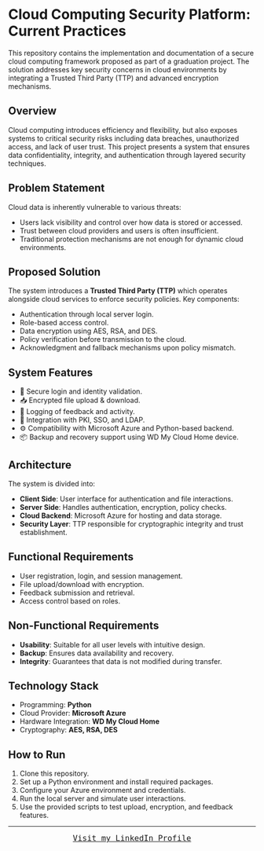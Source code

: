 # Cloud Computing Security Platform: Current Practices

This repository contains the implementation and documentation of a secure cloud computing framework proposed as part of a graduation project. The solution addresses key security concerns in cloud environments by integrating a Trusted Third Party (TTP) and advanced encryption mechanisms.

## Overview

Cloud computing introduces efficiency and flexibility, but also exposes systems to critical security risks including data breaches, unauthorized access, and lack of user trust. This project presents a system that ensures data confidentiality, integrity, and authentication through layered security techniques.

## Problem Statement

Cloud data is inherently vulnerable to various threats:
- Users lack visibility and control over how data is stored or accessed.
- Trust between cloud providers and users is often insufficient.
- Traditional protection mechanisms are not enough for dynamic cloud environments.

## Proposed Solution

The system introduces a **Trusted Third Party (TTP)** which operates alongside cloud services to enforce security policies. Key components:
- Authentication through local server login.
- Role-based access control.
- Data encryption using AES, RSA, and DES.
- Policy verification before transmission to the cloud.
- Acknowledgment and fallback mechanisms upon policy mismatch.

## System Features

- 🔐 Secure login and identity validation.
- 📥 Encrypted file upload & download.
- 🧾 Logging of feedback and activity.
- 🧠 Integration with PKI, SSO, and LDAP.
- ⚙️ Compatibility with Microsoft Azure and Python-based backend.
- 📦 Backup and recovery support using WD My Cloud Home device.

## Architecture

The system is divided into:
- **Client Side**: User interface for authentication and file interactions.
- **Server Side**: Handles authentication, encryption, policy checks.
- **Cloud Backend**: Microsoft Azure for hosting and data storage.
- **Security Layer**: TTP responsible for cryptographic integrity and trust establishment.

## Functional Requirements

- User registration, login, and session management.
- File upload/download with encryption.
- Feedback submission and retrieval.
- Access control based on roles.

## Non-Functional Requirements

- **Usability**: Suitable for all user levels with intuitive design.
- **Backup**: Ensures data availability and recovery.
- **Integrity**: Guarantees that data is not modified during transfer.

## Technology Stack

- Programming: **Python**
- Cloud Provider: **Microsoft Azure**
- Hardware Integration: **WD My Cloud Home**
- Cryptography: **AES, RSA, DES**

## How to Run

1. Clone this repository.
2. Set up a Python environment and install required packages.
3. Configure your Azure environment and credentials.
4. Run the local server and simulate user interactions.
5. Use the provided scripts to test upload, encryption, and feedback features.

---
<p align="center">
  <a href="https://www.linkedin.com/in/bushraAliArishi">
    <kbd style="font-size:16px;">Visit my LinkedIn Profile</kbd>
  </a>
</p>
